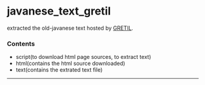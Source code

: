# javanese_text_gretil #
extracted the old-javanese text hosted by [GRETIL](http://gretil.sub.uni-goettingen.de/#OldJavanese).

### Contents ###
- script(to download html page sources, to extract text)
- html(contains the html source downloaded)
- text(contains the extrated text file)

----------------------------------------------------- 
